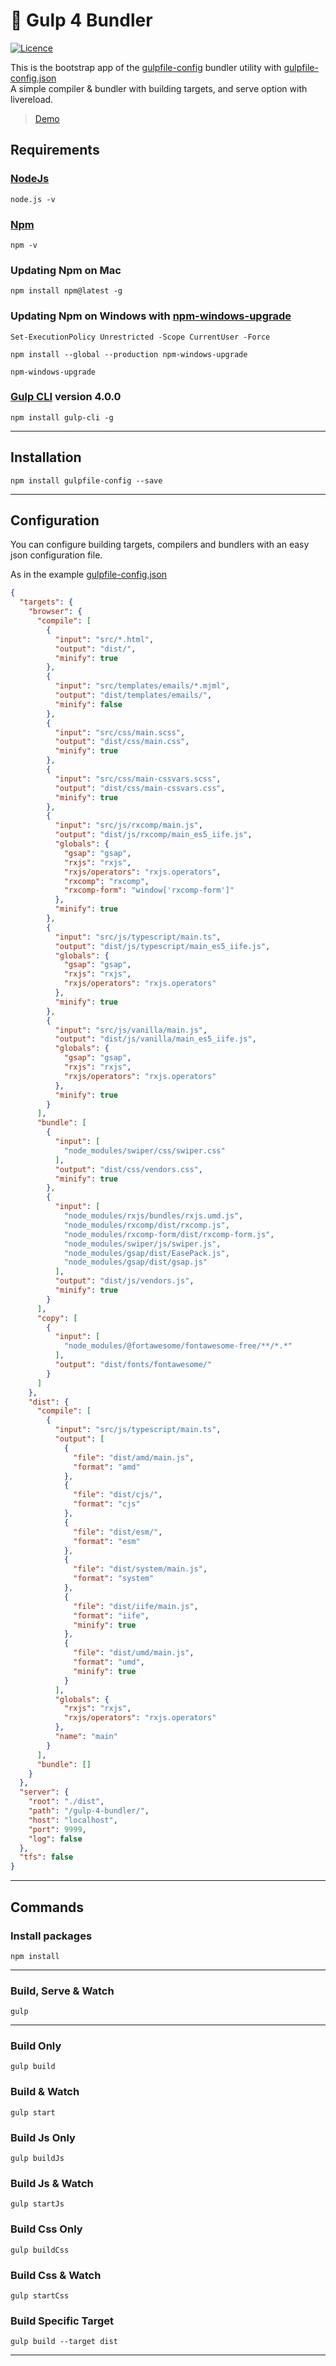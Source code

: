 # 💎 Gulp 4 Bundler

[![Licence](https://img.shields.io/github/license/actarian/gulp-4-bundler.svg)](https://github.com/actarian/gulp-4-bundler)

This is the bootstrap app of the [gulpfile-config](https://github.com/actarian/gulpfile-config) bundler utility with [gulpfile-config.json](https://github.com/actarian/gulp-4-bundler/blob/master/gulpfile-config.json)  
A simple compiler & bundler with building targets, and serve option with livereload.  

> [Demo](https://actarian.github.io/gulp-4-bundler/)

## Requirements

### [NodeJs](https://nodejs.org/it/)
```
node.js -v
```

### [Npm](https://www.npmjs.com/)
```
npm -v
```
### Updating Npm on Mac
```
npm install npm@latest -g
```
### Updating Npm on Windows with [npm-windows-upgrade](https://www.npmjs.com/package/npm-windows-upgrade) 

```
Set-ExecutionPolicy Unrestricted -Scope CurrentUser -Force
```
```
npm install --global --production npm-windows-upgrade
```
```
npm-windows-upgrade
```
### [Gulp CLI](https://github.com/angular/angular-cli) version 4.0.0
```
npm install gulp-cli -g
```
___

## Installation
```
npm install gulpfile-config --save
```
___

## Configuration

You can configure building targets, compilers and bundlers with an easy json configuration file.  

As in the example [gulpfile-config.json](https://github.com/actarian/gulp-4-bundler/blob/master/gulpfile-config.json)

```json
{
  "targets": {
    "browser": {
      "compile": [
        {
          "input": "src/*.html",
          "output": "dist/",
          "minify": true
        },
        {
          "input": "src/templates/emails/*.mjml",
          "output": "dist/templates/emails/",
          "minify": false
        },
        {
          "input": "src/css/main.scss",
          "output": "dist/css/main.css",
          "minify": true
        },
        {
          "input": "src/css/main-cssvars.scss",
          "output": "dist/css/main-cssvars.css",
          "minify": true
        },
        {
          "input": "src/js/rxcomp/main.js",
          "output": "dist/js/rxcomp/main_es5_iife.js",
          "globals": {
            "gsap": "gsap",
            "rxjs": "rxjs",
            "rxjs/operators": "rxjs.operators",
            "rxcomp": "rxcomp",
            "rxcomp-form": "window['rxcomp-form']"
          },
          "minify": true
        },
        {
          "input": "src/js/typescript/main.ts",
          "output": "dist/js/typescript/main_es5_iife.js",
          "globals": {
            "gsap": "gsap",
            "rxjs": "rxjs",
            "rxjs/operators": "rxjs.operators"
          },
          "minify": true
        },
        {
          "input": "src/js/vanilla/main.js",
          "output": "dist/js/vanilla/main_es5_iife.js",
          "globals": {
            "gsap": "gsap",
            "rxjs": "rxjs",
            "rxjs/operators": "rxjs.operators"
          },
          "minify": true
        }
      ],
      "bundle": [
        {
          "input": [
            "node_modules/swiper/css/swiper.css"
          ],
          "output": "dist/css/vendors.css",
          "minify": true
        },
        {
          "input": [
            "node_modules/rxjs/bundles/rxjs.umd.js",
            "node_modules/rxcomp/dist/rxcomp.js",
            "node_modules/rxcomp-form/dist/rxcomp-form.js",
            "node_modules/swiper/js/swiper.js",
            "node_modules/gsap/dist/EasePack.js",
            "node_modules/gsap/dist/gsap.js"
          ],
          "output": "dist/js/vendors.js",
          "minify": true
        }
      ],
      "copy": [
        {
          "input": [
            "node_modules/@fortawesome/fontawesome-free/**/*.*"
          ],
          "output": "dist/fonts/fontawesome/"
        }
      ]
    },
    "dist": {
      "compile": [
        {
          "input": "src/js/typescript/main.ts",
          "output": [
            {
              "file": "dist/amd/main.js",
              "format": "amd"
            },
            {
              "file": "dist/cjs/",
              "format": "cjs"
            },
            {
              "file": "dist/esm/",
              "format": "esm"
            },
            {
              "file": "dist/system/main.js",
              "format": "system"
            },
            {
              "file": "dist/iife/main.js",
              "format": "iife",
              "minify": true
            },
            {
              "file": "dist/umd/main.js",
              "format": "umd",
              "minify": true
            }
          ],
          "globals": {
            "rxjs": "rxjs",
            "rxjs/operators": "rxjs.operators"
          },
          "name": "main"
        }
      ],
      "bundle": []
    }
  },
  "server": {
    "root": "./dist",
    "path": "/gulp-4-bundler/",
    "host": "localhost",
    "port": 9999,
    "log": false
  },
  "tfs": false
}
```
___
## Commands

### Install packages
```
npm install
```
___

### Build, Serve & Watch 
```
gulp
```

___

### Build Only
```
gulp build
```
### Build & Watch 
```
gulp start
```
### Build Js Only
```
gulp buildJs
```
### Build Js & Watch 
```
gulp startJs
```
### Build Css Only
```
gulp buildCss
```
### Build Css & Watch 
```
gulp startCss
```
### Build Specific Target
```
gulp build --target dist
```
___
